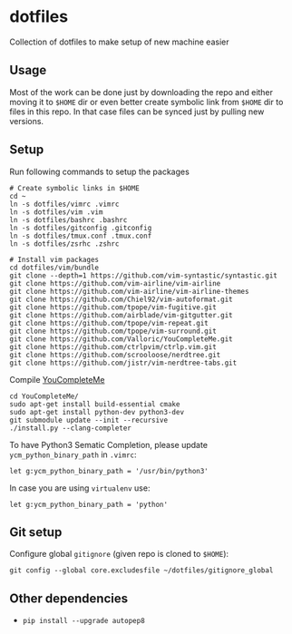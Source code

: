 # dotfiles

Collection of dotfiles to make setup of new machine easier

## Usage

Most of the work can be done just by downloading the repo and either moving it
to `$HOME` dir or even better create symbolic link from `$HOME` dir to files in
this repo. In that case files can be synced just by pulling new versions.

## Setup

Run following commands to setup the packages
```
# Create symbolic links in $HOME
cd ~
ln -s dotfiles/vimrc .vimrc
ln -s dotfiles/vim .vim
ln -s dotfiles/bashrc .bashrc
ln -s dotfiles/gitconfig .gitconfig
ln -s dotfiles/tmux.conf .tmux.conf
ln -s dotfiles/zsrhc .zshrc

# Install vim packages
cd dotfiles/vim/bundle
git clone --depth=1 https://github.com/vim-syntastic/syntastic.git
git clone https://github.com/vim-airline/vim-airline 
git clone https://github.com/vim-airline/vim-airline-themes 
git clone https://github.com/Chiel92/vim-autoformat.git
git clone https://github.com/tpope/vim-fugitive.git
git clone https://github.com/airblade/vim-gitgutter.git
git clone https://github.com/tpope/vim-repeat.git
git clone https://github.com/tpope/vim-surround.git
git clone https://github.com/Valloric/YouCompleteMe.git
git clone https://github.com/ctrlpvim/ctrlp.vim.git
git clone https://github.com/scrooloose/nerdtree.git
git clone https://github.com/jistr/vim-nerdtree-tabs.git
```

Compile [YouCompleteMe](http://valloric.github.io/YouCompleteMe/#installation)
```
cd YouCompleteMe/
sudo apt-get install build-essential cmake
sudo apt-get install python-dev python3-dev
git submodule update --init --recursive
./install.py --clang-completer
```
To have Python3 Sematic Completion, please update `ycm_python_binary_path` in
`.vimrc`:
```
let g:ycm_python_binary_path = '/usr/bin/python3'
```
In case you are using `virtualenv` use:

```
let g:ycm_python_binary_path = 'python'
```

## Git setup

Configure global `gitignore` (given repo is cloned to `$HOME`):
```
git config --global core.excludesfile ~/dotfiles/gitignore_global
```

## Other dependencies

* `pip install --upgrade autopep8`
